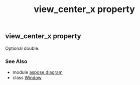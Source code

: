 ﻿---
title: view_center_x property
second_title: Aspose.Diagram for Python via .NET API References
description: 
type: docs
weight: 250
url: /python-net/aspose.diagram/window/view_center_x/
is_root: false
---

## view_center_x property


Optional double.

### See Also
* module [aspose.diagram](../../)
* class [Window](/diagram/python-net/aspose.diagram/window)
